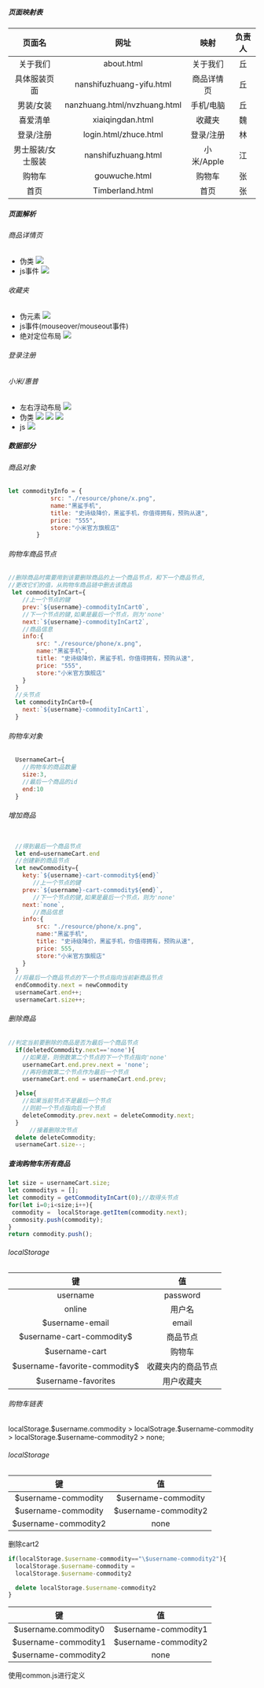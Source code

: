 ##### 页面映射表
|      页面名       |             网址             |    映射    | 负责人 |
| :---------------: | :--------------------------: | :--------: | :----: |
|     关于我们      |          about.html          |  关于我们  |   丘   |
|   具体服装页面    |   nanshifuzhuang-yifu.html   | 商品详情页 |   丘   |
|     男装/女装     | nanzhuang.html/nvzhuang.html | 手机/电脑  |   丘   |
|     喜爱清单      |       xiaiqingdan.html       |   收藏夹   |   魏   |
|     登录/注册     |    login.html/zhuce.html     | 登录/注册  |   林   |
| 男士服装/女士服装 |     nanshifuzhuang.html      | 小米/Apple |   江   |
|      购物车       |        gouwuche.html         |   购物车   |   张   |
|       首页        |       Timberland.html        |    首页    |   张   |







##### 页面解析
###### 商品详情页
* 伪类
![](2021-12-09-10-51-03.png)
* js事件
![](2021-12-09-10-52-00.png)


###### 收藏夹
* 伪元素
![](2021-12-09-10-41-37.png)
* js事件(mouseover/mouseout事件)
* 绝对定位布局
![](2021-12-09-11-00-13.png)


###### 登录注册



###### 小米/惠普
  * 左右浮动布局
    ![](2021-12-09-11-05-46.png)
  * 伪类
      ![](2021-12-09-11-04-08.png)
      ![](2021-12-09-11-05-08.png)
      ![](2021-12-09-11-06-27.png)
  * js
    ![](2021-12-09-11-06-50.png)

##### 数据部分
###### 商品对象
```js
let commodityInfo = {
            src: "./resource/phone/x.png",
            name:"黑鲨手机",
            title: "史诗级降价，黑鲨手机，你值得拥有，预购从速",
            price: "555",
            store:"小米官方旗舰店"
        }
```
###### 购物车商品节点
```js
//删除商品时需要用到该要删除商品的上一个商品节点，和下一个商品节点,
//更改它们的值，从购物车商品链中删去该商品
 let commodityInCart={
    //上一个节点的键
    prev:`${username}-commodityInCart0`,
    //下一个节点的键,如果是最后一个节点，则为'none'
    next:`${username}-commodityInCart2`,
    //商品信息
    info:{
        src: "./resource/phone/x.png",
        name:"黑鲨手机",
        title: "史诗级降价，黑鲨手机，你值得拥有，预购从速",
        price: "555",
        store:"小米官方旗舰店"
    }
  }
  //头节点
  let commodityInCart0={
    next:`${username}-commodityInCart1`,
  }
```
###### 购物车对象
```js
  UsernameCart={
    //购物车的商品数量
    size:3,
    //最后一个商品的id
    end:10
  }
```
###### 增加商品
```js

  //得到最后一个商品节点
  let end=usernameCart.end
  //创建新的商品节点
  let newCommodity={
    kety:`${username}-cart-commodity${end}`
       //上一个节点的键
    prev:`${username}-cart-commodity${end}`,
       //下一个节点的键,如果是最后一个节点，则为'none'
    next:`none`,
       //商品信息
    info:{
        src: "./resource/phone/x.png",
        name:"黑鲨手机",
        title: "史诗级降价，黑鲨手机，你值得拥有，预购从速",
        price: 555,
        store:"小米官方旗舰店"
    }
  }
  //将最后一个商品节点的下一个节点指向当前新商品节点
  endCommodity.next = newCommodity
  usernameCart.end++;
  usernameCart.size++;
```
###### 删除商品
```js
//判定当前要删除的商品是否为最后一个商品节点
  if(deletedCommodity.next=='none'){
    //如果是，则倒数第二个节点的下一个节点指向'none'
    usernameCart.end.prev.next = 'none';
    //再将倒数第二个节点作为最后一个节点
    usernameCart.end = usernameCart.end.prev;

  }else{
    //如果当前节点不是最后一个节点
    //则前一个节点指向后一个节点
    deleteCommodity.prev.next = deleteCommodity.next;
  }
      //接着删除次节点
  delete deleteCommodity;
  usernameCart.size--;

```

##### 查询购物车所有商品
```js
let size = usernameCart.size;
let commoditys = [];
let commodity = getCommodityInCart(0);//取得头节点
for(let i=0;i<size;i++){
 commodity =  localStorage.getItem(commodity.next);
 commosity.push(commodity);
}
return commodity.push();
```




###### localStorage
|               键               |         值         |
| :----------------------------: | :----------------: |
|            username            |      password      |
|             online             |       用户名       |
|        $username-email         |       email        |
|   $username-cart-commodity\$   |      商品节点      |
|         $username-cart         |       购物车       |
| $username-favorite-commodity\$ | 收藏夹内的商品节点 |
|      $username-favorites       |     用户收藏夹     |


###### 购物车链表
localStorage.\$username.commodity > localSotrage.$username-commodity > localStorage.\$username-commodity2 > none;
###### localStorage
|          键          |          值           |
| :------------------: | :-------------------: |
| $username-commodity  |  $username-commodity  |
| $username-commodity  | \$username-commodity2 |
| $username-commodity2 |         none          |

删除cart2
```js
if(localStorage.$username-commodity=="\$username-commodity2"){
  localStorage.$username-commodity = 
  localStorage.$username-commodity2

  delete localStorage.$username-commodity2
}

```

|          键          |          值           |
| :------------------: | :-------------------: |
| $username.commodity0 | $username-commodity1  |
| $username-commodity1 | \$username-commodity2 |
| $username-commodity2 |         none          |
使用common.js进行定义
